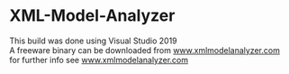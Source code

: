 # XML-Model-Analyzer
 This build was done using Visual Studio 2019<br/>
 A freeware binary can be downloaded from <a href="https://www.xmlmodelanalyzer.com">www.xmlmodelanalyzer.com</a><br/>
 for further info see <a href="https://www.xmlmodelanalyzer.com">www.xmlmodelanalyzer.com</a>
